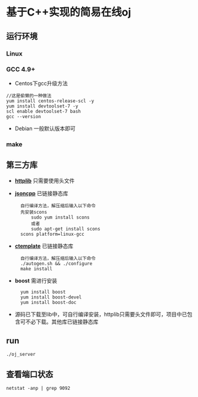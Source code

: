 # **基于C++实现的简易在线oj**
## **运行环境**
### Linux
### GCC 4.9+
- Centos下gcc升级方法
```
//这是偷懒的一种做法
yum install centos-release-scl -y
yum install devtoolset-7 -y
scl enable devtoolset-7 bash
gcc --version
```
- Debian 一般默认版本即可
### make

## **第三方库**
- [**httplib**](https://github.com/yhirose/cpp-httplib) 只需要使用头文件
- [**jsoncpp**](https://github.com/open-source-parsers/jsoncpp)
已链接静态库

        自行编译方法，解压缩后输入以下命令
        先安装scons
            sudo yum install scons
            或者
            sudo apt-get install scons
        scons platform=linux-gcc

- [**ctemplate**](https://github.com/olafvdspek/ctemplate) 已链接静态库

        自行编译方法，解压缩后输入以下命令
        ./autogen.sh && ./configure
        make install

- **boost** 需进行安装

        yum install boost
        yum install boost-devel
        yum install boost-doc

- 源码已下载至lib中，可自行编译安装，httplib只需要头文件即可，项目中已包含可不必下载。其他库已链接静态库

## **run**
   `./oj_server`
## **查看端口状态**
   `netstat -anp | grep 9092`

